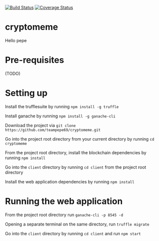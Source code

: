 [![Build Status](https://travis-ci.org/teampepe69/cryptomeme.svg?branch=master)](https://travis-ci.org/teampepe69/cryptomeme)
[![Coverage Status](https://coveralls.io/repos/github/teampepe69/cryptomeme/badge.svg?branch=master)](https://coveralls.io/github/teampepe69/cryptomeme?branch=master)

# cryptomeme

Hello pepe

# Pre-requisites

(TODO)

# Setting up

Install the trufflesuite by running `npm install -g truffle`

Install ganache by running `npm install -g ganache-cli`

Download the project via `git clone https://github.com/teampepe69/cryptomeme.git`

Go into the project root directory from your current directory by running `cd cryptomeme`

From the project root directory, install the blockchain dependencies by running `npm install`

Go into the `client` directory by running `cd client` from the project root directory

Install the web application dependencies by running `npm install`

# Running the web application

From the project root directory run `ganache-cli -p 8545 -d`

Opening a separate terminal on the same directory, run `truffle migrate`

Go into the `client` directory by running `cd client` and run `npm start`
